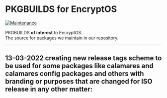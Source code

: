 # PKGBUILDS for EncryptOS 

[![Maintenance](https://img.shields.io/maintenance/yes/2022.svg)]()

PKGBUILDS **of interest** to EncryptOS.<br>
The source for packages we maintain in our repository.

--- 

13-03-2022 creating new **release tags scheme** to be used for some packages like calamares and calamares config packages and others with branding or purposes that are changed for ISO release in any other matter:
---
